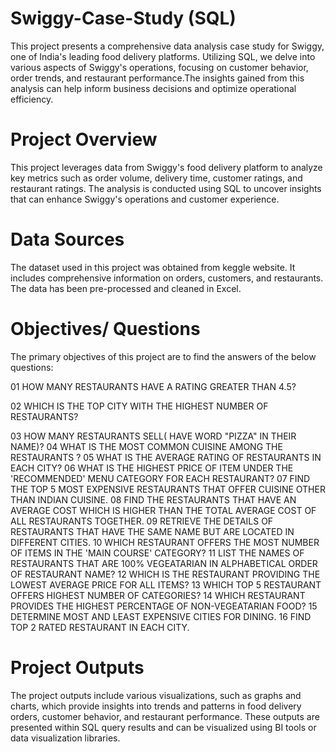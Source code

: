 # Swiggy-Case-Study (SQL)
This project presents a comprehensive data analysis case study for Swiggy, one of India's leading food delivery platforms. Utilizing SQL, we delve into various aspects of Swiggy's operations, focusing on customer behavior, order trends, and restaurant performance.The insights gained from this analysis can help inform business decisions and optimize operational efficiency.

# Project Overview
This project leverages data from Swiggy's food delivery platform to analyze key metrics such as order volume, delivery time, customer ratings, and restaurant ratings. The analysis is conducted using SQL to uncover insights that can enhance Swiggy's operations and customer experience.

# Data Sources
The dataset used in this project was obtained from keggle website. It includes comprehensive information on orders, customers, and restaurants. The data has been pre-processed and cleaned in Excel.

# Objectives/ Questions
The primary objectives of this project are to find the answers of the below questions:

01 HOW MANY RESTAURANTS HAVE A RATING GREATER THAN 4.5?

02 WHICH IS THE TOP CITY WITH THE HIGHEST NUMBER OF RESTAURANTS?

03 HOW MANY RESTAURANTS SELL( HAVE WORD "PIZZA" IN THEIR NAME)?
04 WHAT IS THE MOST COMMON CUISINE AMONG THE RESTAURANTS ?
05 WHAT IS THE AVERAGE RATING OF RESTAURANTS IN EACH CITY?
06 WHAT IS THE HIGHEST PRICE OF ITEM UNDER THE 'RECOMMENDED' MENU CATEGORY FOR EACH RESTAURANT?
07 FIND THE TOP 5 MOST EXPENSIVE RESTAURANTS THAT OFFER CUISINE OTHER THAN INDIAN CUISINE.
08 FIND THE RESTAURANTS THAT HAVE AN AVERAGE COST WHICH IS HIGHER THAN THE TOTAL AVERAGE COST OF ALL RESTAURANTS TOGETHER.
09 RETRIEVE THE DETAILS OF RESTAURANTS THAT HAVE THE SAME NAME BUT ARE LOCATED IN DIFFERENT CITIES.
10 WHICH RESTAURANT OFFERS THE MOST NUMBER OF ITEMS IN THE 'MAIN COURSE' CATEGORY?
11 LIST THE NAMES OF RESTAURANTS THAT ARE 100% VEGEATARIAN IN ALPHABETICAL ORDER OF RESTAURANT NAME?
12 WHICH IS THE RESTAURANT PROVIDING THE LOWEST AVERAGE PRICE FOR ALL ITEMS?
13 WHICH TOP 5 RESTAURANT OFFERS HIGHEST NUMBER OF CATEGORIES?
14 WHICH RESTAURANT PROVIDES THE HIGHEST PERCENTAGE OF NON-VEGEATARIAN FOOD?
15 DETERMINE MOST AND LEAST EXPENSIVE CITIES FOR DINING.
16 FIND TOP 2 RATED RESTAURANT IN EACH CITY.

# Project Outputs
The project outputs include various visualizations, such as graphs and charts, which provide insights into trends and patterns in food delivery orders, customer behavior, and restaurant performance. These outputs are presented within SQL query results and can be visualized using BI tools or data visualization libraries.
